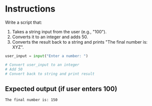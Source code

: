 # Instructions
Write a script that:
1. Takes a string input from the user (e.g., "100").
2. Converts it to an integer and adds 50.
3. Converts the result back to a string and prints "The final number is: XYZ".

```python
user_input = input("Enter a number: ")

# Convert user_input to an integer
# Add 50
# Convert back to string and print result
```
## Expected output (if user enters 100)
```bash
The final number is: 150
```